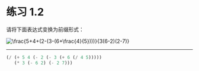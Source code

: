 # 练习 1.2

请将下面表达式变换为前缀形式：

![\frac{5+4+(2-(3-(6+\frac{4}{5})))}{3(6-2)(2-7)}](https://render.githubusercontent.com/render/math?math=%5Cfrac%7B5%2B4%2B(2-(3-(6%2B%5Cfrac%7B4%7D%7B5%7D)))%7D%7B3(6-2)(2-7)%7D)

---

```Scheme
(/ (+ 5 4 (- 2 (- 3 (+ 6 (/ 4 5)))))
   (* 3 (- 6 2) (- 2 7)))
```
